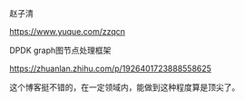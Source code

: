 赵子清

https://www.yuque.com/zzqcn



DPDK graph图节点处理框架

https://zhuanlan.zhihu.com/p/1926401723888558625



这个博客挺不错的，在一定领域内，能做到这种程度算是顶尖了。